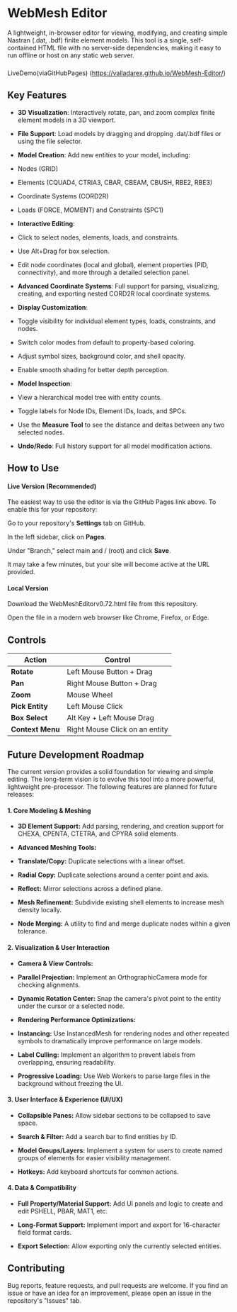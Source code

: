# WebMesh Editor

A lightweight, in-browser editor for viewing, modifying, and creating simple Nastran (.dat, .bdf) finite element models. This tool is a single, self-contained HTML file with no server-side dependencies, making it easy to run offline or host on any static web server.

### 

LiveDemo(viaGitHubPages)
(https://valladarex.github.io/WebMesh-Editor/)

## Key Features

* **3D Visualization**: Interactively rotate, pan, and zoom complex finite element models in a 3D viewport.

* **File Support**: Load models by dragging and dropping .dat/.bdf files or using the file selector.

* **Model Creation**: Add new entities to your model, including:

* Nodes (GRID)

* Elements (CQUAD4, CTRIA3, CBAR, CBEAM, CBUSH, RBE2, RBE3)

* Coordinate Systems (CORD2R)

* Loads (FORCE, MOMENT) and Constraints (SPC1)

* **Interactive Editing**:

* Click to select nodes, elements, loads, and constraints.

* Use Alt+Drag for box selection.

* Edit node coordinates (local and global), element properties (PID, connectivity), and more through a detailed selection panel.

* **Advanced Coordinate Systems**: Full support for parsing, visualizing, creating, and exporting nested CORD2R local coordinate systems.

* **Display Customization**:

* Toggle visibility for individual element types, loads, constraints, and nodes.

* Switch color modes from default to property-based coloring.

* Adjust symbol sizes, background color, and shell opacity.

* Enable smooth shading for better depth perception.

* **Model Inspection**:

* View a hierarchical model tree with entity counts.

* Toggle labels for Node IDs, Element IDs, loads, and SPCs.

* Use the **Measure Tool** to see the distance and deltas between any two selected nodes.

* **Undo/Redo**: Full history support for all model modification actions.

## How to Use

#### Live Version (Recommended)

The easiest way to use the editor is via the GitHub Pages link above. To enable this for your repository:

Go to your repository's **Settings** tab on GitHub.

In the left sidebar, click on **Pages**.

Under "Branch," select main and / (root) and click **Save**.

It may take a few minutes, but your site will become active at the URL provided.

#### Local Version

Download the WebMeshEditorv0.72.html file from this repository.

Open the file in a modern web browser like Chrome, Firefox, or Edge.

## Controls

| Action | Control |
| ----- | ----- |
| **Rotate** | Left Mouse Button + Drag |
| **Pan** | Right Mouse Button + Drag |
| **Zoom** | Mouse Wheel |
| **Pick Entity** | Left Mouse Click |
| **Box Select** | Alt Key + Left Mouse Drag |
| **Context Menu** | Right Mouse Click on an entity |

## Future Development Roadmap

The current version provides a solid foundation for viewing and simple editing. The long-term vision is to evolve this tool into a more powerful, lightweight pre-processor. The following features are planned for future releases:

#### 1. Core Modeling & Meshing

* **3D Element Support:** Add parsing, rendering, and creation support for CHEXA, CPENTA, CTETRA, and CPYRA solid elements.

* **Advanced Meshing Tools:**

* **Translate/Copy:** Duplicate selections with a linear offset.

* **Radial Copy:** Duplicate selections around a center point and axis.

* **Reflect:** Mirror selections across a defined plane.

* **Mesh Refinement:** Subdivide existing shell elements to increase mesh density locally.

* **Node Merging:** A utility to find and merge duplicate nodes within a given tolerance.

#### 2. Visualization & User Interaction

* **Camera & View Controls:**

* **Parallel Projection:** Implement an OrthographicCamera mode for checking alignments.

* **Dynamic Rotation Center:** Snap the camera's pivot point to the entity under the cursor or a selected node.

* **Rendering Performance Optimizations:**

* **Instancing:** Use InstancedMesh for rendering nodes and other repeated symbols to dramatically improve performance on large models.

* **Label Culling:** Implement an algorithm to prevent labels from overlapping, ensuring readability.

* **Progressive Loading:** Use Web Workers to parse large files in the background without freezing the UI.

#### 3. User Interface & Experience (UI/UX)

* **Collapsible Panes:** Allow sidebar sections to be collapsed to save space.

* **Search & Filter:** Add a search bar to find entities by ID.

* **Model Groups/Layers:** Implement a system for users to create named groups of elements for easier visibility management.

* **Hotkeys:** Add keyboard shortcuts for common actions.

#### 4. Data & Compatibility

* **Full Property/Material Support:** Add UI panels and logic to create and edit PSHELL, PBAR, MAT1, etc.

* **Long-Format Support:** Implement import and export for 16-character field format cards.

* **Export Selection:** Allow exporting only the currently selected entities.

## Contributing

Bug reports, feature requests, and pull requests are welcome. If you find an issue or have an idea for an improvement, please open an issue in the repository's "Issues" tab.
